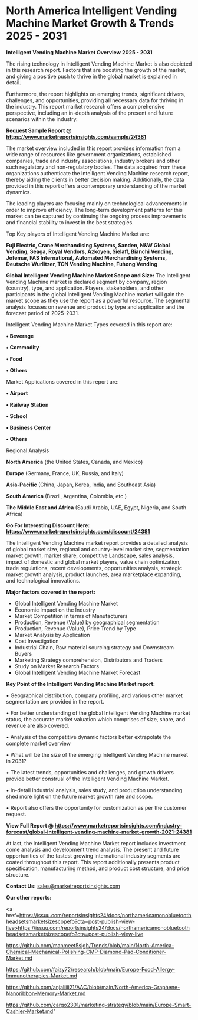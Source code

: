 # North America Intelligent Vending Machine Market Growth & Trends 2025 - 2031

<Strong> Intelligent Vending Machine Market Overview 2025 - 2031</strong>

The rising technology in Intelligent Vending Machine Market is also depicted in this research report. Factors that are boosting the growth of the market, and giving a positive push to thrive in the global market is explained in detail.

Furthermore, the report highlights on emerging trends, significant drivers, challenges, and opportunities, providing all necessary data for thriving in the industry. This report market research offers a comprehensive perspective, including an in-depth analysis of the present and future scenarios within the industry.

<strong>Request Sample Report @ <a href=https://www.marketreportsinsights.com/sample/24381>https://www.marketreportsinsights.com/sample/24381</a></strong>

The market overview included in this report provides information from a wide range of resources like government organizations, established companies, trade and industry associations, industry brokers and other such regulatory and non-regulatory bodies. The data acquired from these organizations authenticate the Intelligent Vending Machine research report, thereby aiding the clients in better decision making. Additionally, the data provided in this report offers a contemporary understanding of the market dynamics.

The leading players are focusing mainly on technological advancements in order to improve efficiency. The long-term development patterns for this market can be captured by continuing the ongoing process improvements and financial stability to invest in the best strategies.

Top Key players of Intelligent Vending Machine Market are:

<strong>Fuji Electric, Crane Merchandising Systems, Sanden, N&W Global Vending, Seaga, Royal Vendors, Azkoyen, Sielaff, Bianchi Vending, Jofemar, FAS International, Automated Merchandising Systems, Deutsche Wurlitzer, TCN Vending Machine, Fuhong Vending</strong>

<strong><b>Global Intelligent Vending Machine Market Scope and Size:</b></strong>
The Intelligent Vending Machine market is declared segment by company, region (country), type, and application. Players, stakeholders, and other participants in the global Intelligent Vending Machine market will gain the market scope as they use the report as a powerful resource. The segmental analysis focuses on revenue and product by type and application and the forecast period of 2025-2031.

Intelligent Vending Machine Market Types covered in this report are:

<strong>• Beverage

• Commodity

• Food

• Others</strong>

Market Applications covered in this report are:

<strong>• Airport

• Railway Station

• School

• Business Center

• Others</strong> 

Regional Analysis

<strong>North America</strong> (the United States, Canada, and Mexico)

<strong>Europe</strong> (Germany, France, UK, Russia, and Italy)

<strong>Asia-Pacific</strong> (China, Japan, Korea, India, and Southeast Asia)

<strong>South America</strong> (Brazil, Argentina, Colombia, etc.)

<strong>The Middle East and Africa</strong> (Saudi Arabia, UAE, Egypt, Nigeria, and South Africa)

<strong>Go For Interesting Discount Here: <a href=https://www.marketreportsinsights.com/discount/24381>https://www.marketreportsinsights.com/discount/24381</a></strong>

The Intelligent Vending Machine market report provides a detailed analysis of global market size, regional and country-level market size, segmentation market growth, market share, competitive Landscape, sales analysis, impact of domestic and global market players, value chain optimization, trade regulations, recent developments, opportunities analysis, strategic market growth analysis, product launches, area marketplace expanding, and technological innovations.

<strong><b>Major factors covered in the report:</b></strong>
<ul>
  <li>Global Intelligent Vending Machine Market </li>
  <li>Economic Impact on the Industry</li>
  <li>Market Competition in terms of Manufacturers</li>
  <li>Production, Revenue (Value) by geographical segmentation</li>
  <li>Production, Revenue (Value), Price Trend by Type</li>
  <li>Market Analysis by Application</li>
  <li>Cost Investigation</li>
  <li>Industrial Chain, Raw material sourcing strategy and Downstream Buyers</li>
  <li>Marketing Strategy comprehension, Distributors and Traders</li>
  <li>Study on Market Research Factors</li>
  <li>Global Intelligent Vending Machine Market Forecast</li>
</ul>

<strong><b>Key Point of the Intelligent Vending Machine Market report:</b></strong>

• Geographical distribution, company profiling, and various other market segmentation are provided in the report.

• For better understanding of the global Intelligent Vending Machine market status, the accurate market valuation which comprises of size, share, and revenue are also covered.

• Analysis of the competitive dynamic factors better extrapolate the complete market overview

• What will be the size of the emerging Intelligent Vending Machine market in 2031?

• The latest trends, opportunities and challenges, and growth drivers provide better construal of the Intelligent Vending Machine Market.

• In-detail industrial analysis, sales study, and production understanding shed more light on the future market growth rate and scope.

• Report also offers the opportunity for customization as per the customer request.

<strong><b>View Full Report @ <a href=https://www.marketreportsinsights.com/industry-forecast/global-intelligent-vending-machine-market-growth-2021-24381>https://www.marketreportsinsights.com/industry-forecast/global-intelligent-vending-machine-market-growth-2021-24381</a></b></strong>


At last, the Intelligent Vending Machine Market report includes investment come analysis and development trend analysis. The present and future opportunities of the fastest growing international industry segments are coated throughout this report. This report additionally presents product specification, manufacturing method, and product cost structure, and price structure.

<strong>Contact Us:</strong>
sales@marketreportsinsights.com

<strong>Our other reports:</strong>

<a href=https://issuu.com/reportsinsights24/docs/northamericamonobluetoothheadsetsmarketsizescopefo?cta=post-publish-view-live>https://issuu.com/reportsinsights24/docs/northamericamonobluetoothheadsetsmarketsizescopefo?cta=post-publish-view-live</a>

<a href=https://github.com/manmeet5sigh/Trends/blob/main/North-America-Chemical-Mechanical-Polishing-CMP-Diamond-Pad-Conditioner-Market.md>https://github.com/manmeet5sigh/Trends/blob/main/North-America-Chemical-Mechanical-Polishing-CMP-Diamond-Pad-Conditioner-Market.md</a>

<a href=https://github.com/faizy72/research/blob/main/Europe-Food-Allergy-Immunotherapies-Market.md>https://github.com/faizy72/research/blob/main/Europe-Food-Allergy-Immunotherapies-Market.md</a>

<a href=https://github.com/anjaliiii21/AAC/blob/main/North-America-Graphene-Nanoribbon-Memory-Market.md>https://github.com/anjaliiii21/AAC/blob/main/North-America-Graphene-Nanoribbon-Memory-Market.md</a>

<a href=https://github.com/cargo2301/marketing-strategy/blob/main/Europe-Smart-Cashier-Market.md>https://github.com/cargo2301/marketing-strategy/blob/main/Europe-Smart-Cashier-Market.md</a>"
